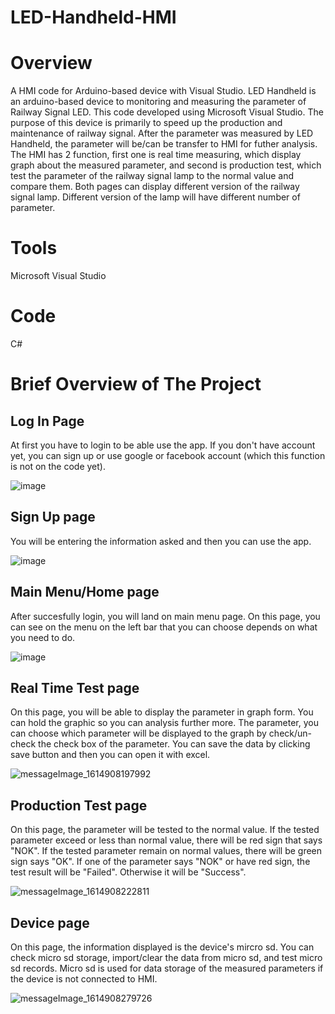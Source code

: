 # LED-Handheld-HMI
# Overview
A HMI code for Arduino-based device with Visual Studio.
LED Handheld is an arduino-based device to monitoring and measuring the parameter of Railway Signal LED. This code developed using Microsoft Visual Studio. 
The purpose of this device is primarily to speed up the production and maintenance of railway signal. After the parameter was measured by LED Handheld, the parameter will be/can be transfer to HMI for futher analysis. The HMI has 2 function, first one is real time measuring, which display graph about the measured parameter, and second is production test, which test the parameter of the railway signal lamp to the normal value and compare them. Both pages can display different version of the railway signal lamp. Different version of the lamp will have different number of parameter.


# Tools
Microsoft Visual Studio

# Code
C#

# Brief Overview of The Project
## Log In Page
At first you have to login to be able use the app. If you don't have account yet, you can sign up or use google or facebook account (which this function is not on the code yet).

![image](https://user-images.githubusercontent.com/77774238/153695612-9c19a865-a5eb-4573-b1f4-c2001a360148.png)

## Sign Up page
You will be entering the information asked and then you can use the app.

![image](https://user-images.githubusercontent.com/77774238/153695618-68e066f5-8a72-42a7-8dbe-7906cf55c62a.png)

## Main Menu/Home page
After succesfully login, you will land on main menu page. On this page, you can see on the menu on the left bar that you can choose depends on what you need to do.

![image](https://user-images.githubusercontent.com/77774238/153695627-b54a9e72-8468-4793-a421-cc715935e963.png)

## Real Time Test page
On this page, you will be able to display the parameter in graph form. You can hold the graphic so you can analysis further more. The parameter, you can choose which parameter will be displayed to the graph by check/un-check the check box of the parameter. You can save the data by clicking save button and then you can open it with excel.

![messageImage_1614908197992](https://user-images.githubusercontent.com/77774238/153695679-91f74338-85a7-40b6-82a1-159c3ab4e68d.jpg)

## Production Test page
On this page, the parameter will be tested to the normal value. If the tested parameter exceed or less than normal value, there will be red sign that says "NOK". If the tested parameter remain on normal values, there will be green sign says "OK". If one of the parameter says "NOK" or have red sign, the test result will be "Failed". Otherwise it will be "Success".

![messageImage_1614908222811](https://user-images.githubusercontent.com/77774238/153695682-c62c3491-c6f9-41e1-8ac9-9fe58970457c.jpg)

## Device page
On this page, the information displayed is the device's mircro sd. You can check micro sd storage, import/clear the data from micro sd, and test micro sd records. Micro sd is used for data storage of the measured parameters if the device is not connected to HMI. 

![messageImage_1614908279726](https://user-images.githubusercontent.com/77774238/153695690-27062f46-8799-400c-bf23-5dc6160fb323.jpg)


